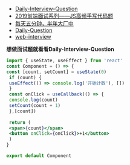 - [Daily-Interview-Question](https://github.com/Advanced-Frontend/Daily-Interview-Question/issues)
- [2019前端面试系列——JS高频手写代码题](https://www.cnblogs.com/chenwenhao/p/11294541.html#_label12)
- [每天五分钟，半年大厂中](https://q.shanyue.tech/)
- [Daily-Question](https://github.com/shfshanyue/Daily-Question)
- [web-interview](https://vue3js.cn/interview/)

**想做面试题就看看Daily-Interview-Question**

```jsx
import { useState, useEffect } from 'react' 
const Component = () => {
const [count, setCount] = useState(0) 
 if (count) { 
 useEffect(() => console.log('开始计数'), [])
 }
 const onClick = useCallback(() => { 
 console.log(count) 
 setCount(count + 1) 
 },[count]) 
 
 return ( 
 <span>{count}</span> 
 <button onClick={onClick}>+1</button> 
 ) 
} 

export default Component

```
